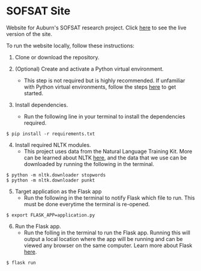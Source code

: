 # SOFSAT Site
Website for Auburn's SOFSAT research project. Click [here](https://sofsat.herokuapp.com) to see the live version of the site.

To run the website locally, follow these instructions:

1. Clone or download the repository.

2. (Optional) Create and activate a Python virtual environment.
   - This step is not required but is highly recommended. If unfamiliar with Python virtual environments, follow the steps [here](https://packaging.python.org/guides/installing-using-pip-and-virtual-environments/) to get started.

3. Install dependencies.
   - Run the following line in your terminal to install the dependencies required.
```
$ pip install -r requirements.txt
```

4. Install required NLTK modules.
   - This project uses data from the Natural Language Training Kit. More can be learned about NLTK [here](https://www.nltk.org), and the data that we use can be downloaded by running the following in the terminal.
```
$ python -m nltk.downloader stopwords
$ python -m nltk.downloader punkt
```

5. Target application as the Flask app
   - Run the following in the terminal to notify Flask which file to run. This must be done everytime the terminal is re-opened.
```
$ export FLASK_APP=application.py
```

6. Run the Flask app.
   - Run the folling in the terminal to run the Flask app. Running this will output a local location where the app will be running and can be viewed any browser on the same computer. Learn more about Flask [here](https://flask.palletsprojects.com/en/1.1.x/).
 
```
$ flask run
```
